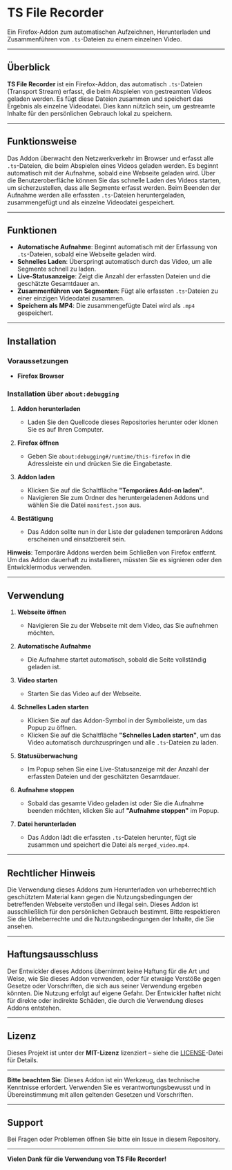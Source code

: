
# TS File Recorder

Ein Firefox-Addon zum automatischen Aufzeichnen, Herunterladen und Zusammenführen von `.ts`-Dateien zu einem einzelnen Video.

---

## Überblick

**TS File Recorder** ist ein Firefox-Addon, das automatisch `.ts`-Dateien (Transport Stream) erfasst, die beim Abspielen von gestreamten Videos geladen werden. Es fügt diese Dateien zusammen und speichert das Ergebnis als einzelne Videodatei. Dies kann nützlich sein, um gestreamte Inhalte für den persönlichen Gebrauch lokal zu speichern.

---

## Funktionsweise

Das Addon überwacht den Netzwerkverkehr im Browser und erfasst alle `.ts`-Dateien, die beim Abspielen eines Videos geladen werden. Es beginnt automatisch mit der Aufnahme, sobald eine Webseite geladen wird. Über die Benutzeroberfläche können Sie das schnelle Laden des Videos starten, um sicherzustellen, dass alle Segmente erfasst werden. Beim Beenden der Aufnahme werden alle erfassten `.ts`-Dateien heruntergeladen, zusammengefügt und als einzelne Videodatei gespeichert.

---

## Funktionen

- **Automatische Aufnahme**: Beginnt automatisch mit der Erfassung von `.ts`-Dateien, sobald eine Webseite geladen wird.
- **Schnelles Laden**: Überspringt automatisch durch das Video, um alle Segmente schnell zu laden.
- **Live-Statusanzeige**: Zeigt die Anzahl der erfassten Dateien und die geschätzte Gesamtdauer an.
- **Zusammenführen von Segmenten**: Fügt alle erfassten `.ts`-Dateien zu einer einzigen Videodatei zusammen.
- **Speichern als MP4**: Die zusammengefügte Datei wird als `.mp4` gespeichert.

---

## Installation

### Voraussetzungen

- **Firefox Browser**

### Installation über `about:debugging`

1. **Addon herunterladen**

   - Laden Sie den Quellcode dieses Repositories herunter oder klonen Sie es auf Ihren Computer.

2. **Firefox öffnen**

   - Geben Sie `about:debugging#/runtime/this-firefox` in die Adressleiste ein und drücken Sie die Eingabetaste.

3. **Addon laden**

   - Klicken Sie auf die Schaltfläche **"Temporäres Add-on laden"**.
   - Navigieren Sie zum Ordner des heruntergeladenen Addons und wählen Sie die Datei `manifest.json` aus.

4. **Bestätigung**

   - Das Addon sollte nun in der Liste der geladenen temporären Addons erscheinen und einsatzbereit sein.

**Hinweis**: Temporäre Addons werden beim Schließen von Firefox entfernt. Um das Addon dauerhaft zu installieren, müssten Sie es signieren oder den Entwicklermodus verwenden.

---

## Verwendung

1. **Webseite öffnen**

   - Navigieren Sie zu der Webseite mit dem Video, das Sie aufnehmen möchten.

2. **Automatische Aufnahme**

   - Die Aufnahme startet automatisch, sobald die Seite vollständig geladen ist.

3. **Video starten**

   - Starten Sie das Video auf der Webseite.

4. **Schnelles Laden starten**

   - Klicken Sie auf das Addon-Symbol in der Symbolleiste, um das Popup zu öffnen.
   - Klicken Sie auf die Schaltfläche **"Schnelles Laden starten"**, um das Video automatisch durchzuspringen und alle `.ts`-Dateien zu laden.

5. **Statusüberwachung**

   - Im Popup sehen Sie eine Live-Statusanzeige mit der Anzahl der erfassten Dateien und der geschätzten Gesamtdauer.

6. **Aufnahme stoppen**

   - Sobald das gesamte Video geladen ist oder Sie die Aufnahme beenden möchten, klicken Sie auf **"Aufnahme stoppen"** im Popup.

7. **Datei herunterladen**

   - Das Addon lädt die erfassten `.ts`-Dateien herunter, fügt sie zusammen und speichert die Datei als `merged_video.mp4`.

---

## Rechtlicher Hinweis

Die Verwendung dieses Addons zum Herunterladen von urheberrechtlich geschütztem Material kann gegen die Nutzungsbedingungen der betreffenden Webseite verstoßen und illegal sein. Dieses Addon ist ausschließlich für den persönlichen Gebrauch bestimmt. Bitte respektieren Sie die Urheberrechte und die Nutzungsbedingungen der Inhalte, die Sie ansehen.

---

## Haftungsausschluss

Der Entwickler dieses Addons übernimmt keine Haftung für die Art und Weise, wie Sie dieses Addon verwenden, oder für etwaige Verstöße gegen Gesetze oder Vorschriften, die sich aus seiner Verwendung ergeben könnten. Die Nutzung erfolgt auf eigene Gefahr. Der Entwickler haftet nicht für direkte oder indirekte Schäden, die durch die Verwendung dieses Addons entstehen.

---

## Lizenz

Dieses Projekt ist unter der **MIT-Lizenz** lizenziert – siehe die [LICENSE](LICENSE)-Datei für Details.

---

**Bitte beachten Sie**: Dieses Addon ist ein Werkzeug, das technische Kenntnisse erfordert. Verwenden Sie es verantwortungsbewusst und in Übereinstimmung mit allen geltenden Gesetzen und Vorschriften.

---

## Support

Bei Fragen oder Problemen öffnen Sie bitte ein Issue in diesem Repository.

---

**Vielen Dank für die Verwendung von TS File Recorder!**
